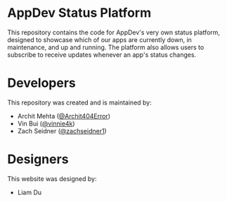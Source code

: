 # AppDev Status Platform
This repository contains the code for AppDev's very own status platform, designed to showcase which of our apps are currently down, in maintenance, and up and running. The platform also allows users to subscribe to receive updates whenever an app's status changes.

# Developers
This repository was created and is maintained by:
- Archit Mehta ([@Archit404Error](https://github.com/archit404error))
- Vin Bui ([@vinnie4k](https://github.com/vinni4k))
- Zach Seidner ([@zachseidner1](https://github.com/zachseidner1))

# Designers
This website was designed by:
- Liam Du
